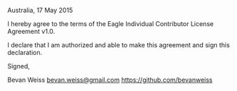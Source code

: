 Australia, 17 May 2015

I hereby agree to the terms of the Eagle Individual Contributor License
Agreement v1.0.

I declare that I am authorized and able to make this agreement and sign this
declaration.

Signed,

Bevan Weiss bevan.weiss@gmail.com https://github.com/bevanweiss
